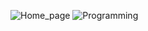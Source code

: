 ![Home_page](https://github.com/Sourav-1234/Blog-Clone/assets/49363796/e4652b05-daf8-4763-9d26-788abfc013f7)
![Programming](https://github.com/Sourav-1234/Blog-Clone/assets/49363796/a6feb223-14fd-4b01-99d2-698cab431dfc)
